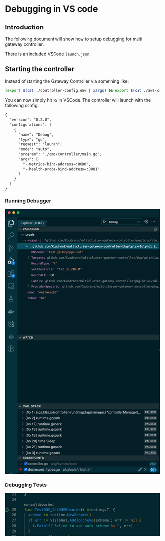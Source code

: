 # Debugging in VS code

## Introduction
The following document will show how to setup debugging for multi gateway controller.

There is an included VSCode `launch.json`.

## Starting the controller

Instead of starting the Gateway Controller via something like:

```bash
(export $(cat ./controller-config.env | xargs) && export $(cat ./aws-credentials.env | xargs) && make build-controller install run-controller)
```

You can now simply hit `F5` in VSCode. The controller will launch with the following config:

```
{
  "version": "0.2.0",
  "configurations": [
    {
      "name": "Debug",
      "type": "go",
      "request": "launch",
      "mode": "auto",
      "program": "./cmd/controller/main.go",
      "args": [
        "--metrics-bind-address=:8080",
        "--health-probe-bind-address=:8081"
      ]
    }
  ]
}
```

### Running Debugger
![VSCode Debugger 1](images/vscode-1.png)


### Debugging Tests
![VSCode Debugger 2](images/vscode-2.png)

